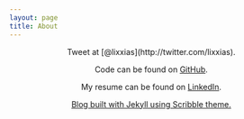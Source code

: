 ```yaml
---
layout: page
title: About
---
```

<center>
Tweet at [@lixxias](http://twitter.com/lixxias).

Code can be found on [GitHub](http://github.com/Lixxia).

My resume can be found on [LinkedIn](http://linkedin.com/in/lixxia).

<a href="http://github.com/muan/scribble" class="muted">Blog built with Jekyll using Scribble theme.</a>
</center>


